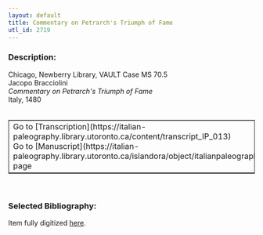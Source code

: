 ```yaml
---
layout: default
title: Commentary on Petrarch's Triumph of Fame
utl_id: 2719
---
```


### Description:

Chicago, Newberry Library, VAULT Case MS 70.5<br>
Jacopo Bracciolini<br>
_Commentary on Petrarch's Triumph of Fame_<br>
Italy, 1480<br>
 <br>
<table border=""0.5"" cellpadding=""1"" cellspacing=""1"" style=""width: 200px; background-color:#F8F8F8;""><tbody><tr><td>Go to [Transcription](https://italian-paleography.library.utoronto.ca/content/transcript_IP_013)<br>
Go to [Manuscript](https://italian-paleography.library.utoronto.ca/islandora/object/italianpaleography%3AIP_013) page</td></tr></tbody></table> <br>


### Selected Bibliography:

Item fully digitized [here](http://collections.carli.illinois.edu/cdm/ref/collection/nby_dig/id/13676).<br>
 <br>
